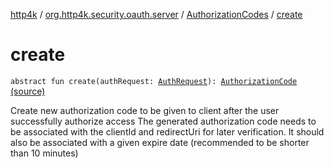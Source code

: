 [http4k](../../index.md) / [org.http4k.security.oauth.server](../index.md) / [AuthorizationCodes](index.md) / [create](./create.md)

# create

`abstract fun create(authRequest: `[`AuthRequest`](../-auth-request/index.md)`): `[`AuthorizationCode`](../-authorization-code/index.md) [(source)](https://github.com/http4k/http4k/blob/master/http4k-security-oauth/src/main/kotlin/org/http4k/security/oauth/server/AuthorizationCodes.kt#L15)

Create new authorization code to be given to client after the user successfully authorize access
The generated authorization code needs to be associated with the clientId and redirectUri for later verification.
It should also be associated with a given expire date (recommended to be shorter than 10 minutes)

